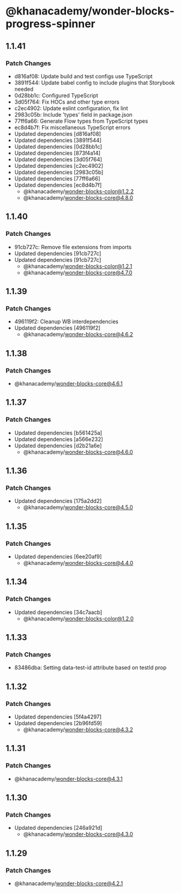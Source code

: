 # @khanacademy/wonder-blocks-progress-spinner

## 1.1.41

### Patch Changes

-   d816af08: Update build and test configs use TypeScript
-   3891f544: Update babel config to include plugins that Storybook needed
-   0d28bb1c: Configured TypeScript
-   3d05f764: Fix HOCs and other type errors
-   c2ec4902: Update eslint configuration, fix lint
-   2983c05b: Include 'types' field in package.json
-   77ff6a66: Generate Flow types from TypeScript types
-   ec8d4b7f: Fix miscellaneous TypeScript errors
-   Updated dependencies [d816af08]
-   Updated dependencies [3891f544]
-   Updated dependencies [0d28bb1c]
-   Updated dependencies [873f4a14]
-   Updated dependencies [3d05f764]
-   Updated dependencies [c2ec4902]
-   Updated dependencies [2983c05b]
-   Updated dependencies [77ff6a66]
-   Updated dependencies [ec8d4b7f]
    -   @khanacademy/wonder-blocks-color@1.2.2
    -   @khanacademy/wonder-blocks-core@4.8.0

## 1.1.40

### Patch Changes

-   91cb727c: Remove file extensions from imports
-   Updated dependencies [91cb727c]
-   Updated dependencies [91cb727c]
    -   @khanacademy/wonder-blocks-color@1.2.1
    -   @khanacademy/wonder-blocks-core@4.7.0

## 1.1.39

### Patch Changes

-   496119f2: Cleanup WB interdependencies
-   Updated dependencies [496119f2]
    -   @khanacademy/wonder-blocks-core@4.6.2

## 1.1.38

### Patch Changes

-   @khanacademy/wonder-blocks-core@4.6.1

## 1.1.37

### Patch Changes

-   Updated dependencies [b561425a]
-   Updated dependencies [a566e232]
-   Updated dependencies [d2b21a6e]
    -   @khanacademy/wonder-blocks-core@4.6.0

## 1.1.36

### Patch Changes

-   Updated dependencies [175a2dd2]
    -   @khanacademy/wonder-blocks-core@4.5.0

## 1.1.35

### Patch Changes

-   Updated dependencies [6ee20af9]
    -   @khanacademy/wonder-blocks-core@4.4.0

## 1.1.34

### Patch Changes

-   Updated dependencies [34c7aacb]
    -   @khanacademy/wonder-blocks-color@1.2.0

## 1.1.33

### Patch Changes

-   83486dba: Setting data-test-id attribute based on testId prop

## 1.1.32

### Patch Changes

-   Updated dependencies [5f4a4297]
-   Updated dependencies [2b96fd59]
    -   @khanacademy/wonder-blocks-core@4.3.2

## 1.1.31

### Patch Changes

-   @khanacademy/wonder-blocks-core@4.3.1

## 1.1.30

### Patch Changes

-   Updated dependencies [246a921d]
    -   @khanacademy/wonder-blocks-core@4.3.0

## 1.1.29

### Patch Changes

-   @khanacademy/wonder-blocks-core@4.2.1
